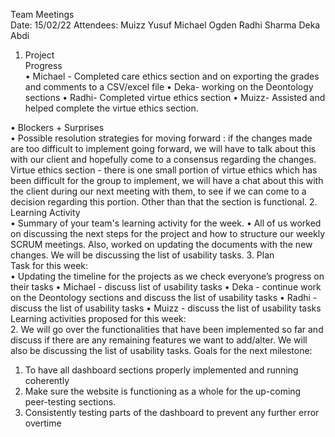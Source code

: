Team Meetings  
Date: 15/02/22
Attendees: 
Muizz Yusuf 
Michael Ogden 
Radhi Sharma
Deka Abdi
1. Project  
Progress  
• Michael - Completed care ethics section and on exporting the grades and comments to a CSV/excel file
• Deka- working on the Deontology sections
• Radhi- Completed virtue ethics section 
• Muizz- Assisted and helped complete the virtue ethics section.  

• Blockers + Surprises  
• Possible resolution strategies for moving forward : if the changes made are too difficult to implement going forward, we will have to talk about this with our client and hopefully come to a consensus regarding the changes. 
Virtue ethics section - there is one small portion of virtue ethics which has been difficult for the group to implement, we will have a chat about this with the client during our next meeting with them, to see if we can come to a decision regarding this portion. Other than that the section is functional. 
2. Learning Activity  
• Summary of your team's learning activity for the week. 
• All of us  worked on discussing the next steps for the project and how to structure our weekly SCRUM meetings. Also, worked on updating the documents with the new changes. 
We will be discussing the list of usability tasks. 
3. Plan  
Task for this week:  
• Updating the timeline for the projects as we check everyone’s progress on their tasks 
• Michael - discuss list of usability tasks 
• Deka - continue work on the Deontology sections and discuss the list of usability tasks
• Radhi - discuss the list of usability tasks
• Muizz - discuss the list of usability tasks
Learning activities proposed for this week:  
2. We will go over the functionalities that have been implemented so far and discuss if there are any remaining features we want to add/alter. We will also be discussing the list of usability tasks. 
Goals for the next milestone:  
1. To have all dashboard sections properly implemented and running coherently
2. Make sure the website is functioning as a whole for the up-coming peer-testing sections. 
3. Consistently testing parts of the dashboard to prevent any further error overtime
